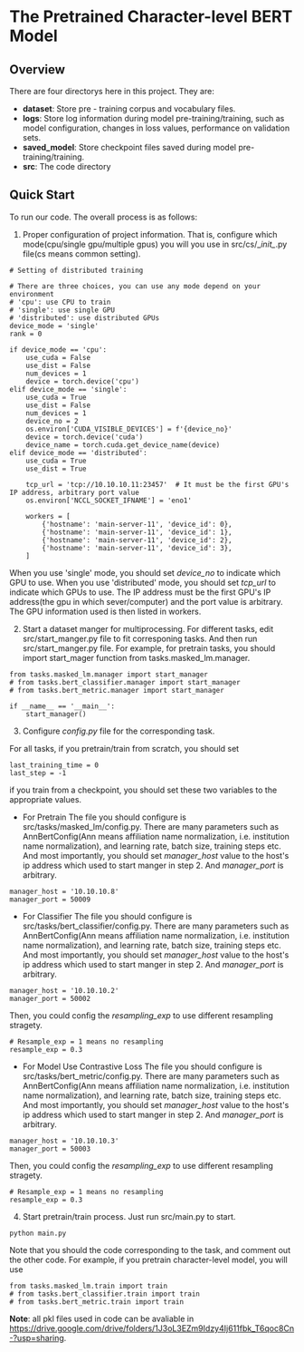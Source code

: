 # The Pretrained Character-level BERT Model

## Overview

There are four directorys here in this project. They are:

+ **dataset**: Store pre - training corpus and vocabulary files.
+ **logs**: Store log information during model pre-training/training, such as model configuration, changes in loss values, performance on validation sets.
+ **saved_model**: Store checkpoint files saved during model pre-training/training.
+ **src**: The code directory




## Quick Start
To run our code. The overall process is as follows:
1. Proper configuration of project information. That is, configure which mode(cpu/single gpu/multiple gpus) you will you use in src/cs/\__init\__.py file(cs means common setting). 
```
# Setting of distributed training

# There are three choices, you can use any mode depend on your environment
# 'cpu': use CPU to train
# 'single': use single GPU
# 'distributed': use distributed GPUs
device_mode = 'single'
rank = 0

if device_mode == 'cpu':
    use_cuda = False
    use_dist = False
    num_devices = 1
    device = torch.device('cpu')
elif device_mode == 'single':
    use_cuda = True
    use_dist = False
    num_devices = 1
    device_no = 2  
    os.environ['CUDA_VISIBLE_DEVICES'] = f'{device_no}'
    device = torch.device('cuda')
    device_name = torch.cuda.get_device_name(device)
elif device_mode == 'distributed':
    use_cuda = True
    use_dist = True

    tcp_url = 'tcp://10.10.10.11:23457'  # It must be the first GPU's IP address, arbitrary port value
    os.environ['NCCL_SOCKET_IFNAME'] = 'eno1'  

    workers = [
        {'hostname': 'main-server-11', 'device_id': 0},
        {'hostname': 'main-server-11', 'device_id': 1},
        {'hostname': 'main-server-11', 'device_id': 2},
        {'hostname': 'main-server-11', 'device_id': 3},
    ]
```
When you use 'single' mode, you should set *device_no* to indicate which GPU to use.
When you use 'distributed' mode, you should set *tcp_url* to indicate which GPUs to use. The IP address must be the first GPU's IP address(the gpu in which sever/computer) and the port value is arbitrary. The GPU information used is then listed in workers.

2. Start a dataset manger for multiprocessing. For different tasks, edit src/start_manger.py file to fit corresponing tasks. And then run src/start_manger.py file. 
For example, for pretrain tasks, you should import start_mager function from tasks.masked_lm.manager.
```
from tasks.masked_lm.manager import start_manager
# from tasks.bert_classifier.manager import start_manager
# from tasks.bert_metric.manager import start_manager

if __name__ == '__main__':
    start_manager()
```

3. Configure *config.py* file for the corresponding task.

For all tasks, if you pretrain/train from scratch, you should set
```
last_training_time = 0
last_step = -1
```
if you train from a checkpoint, you should set these two variables to the appropriate values.


+ For Pretrain
The file you should configure is src/tasks/masked_lm/config.py. There are many parameters such as AnnBertConfig(Ann means affiliation name normalization, i.e. institution name normalization), and learning rate, batch size, training steps etc. And most importantly, you should set *manager_host* value to the host's ip address which used to start manger in step 2. And *manager_port* is arbitrary. 

```
manager_host = '10.10.10.8'
manager_port = 50009
```

+ For Classifier
The file you should configure is src/tasks/bert_classifier/config.py. There are many parameters such as AnnBertConfig(Ann means affiliation name normalization, i.e. institution name normalization), and learning rate, batch size, training steps etc. And most importantly, you should set *manager_host* value to the host's ip address which used to start manger in step 2. And *manager_port* is arbitrary. 

```
manager_host = '10.10.10.2'
manager_port = 50002
```
Then, you could config the *resampling_exp* to use different resampling stragety. 
```
# Resample_exp = 1 means no resampling
resample_exp = 0.3
```

+ For Model Use Contrastive Loss
The file you should configure is src/tasks/bert_metric/config.py. There are many parameters such as AnnBertConfig(Ann means affiliation name normalization, i.e. institution name normalization), and learning rate, batch size, training steps etc. And most importantly, you should set *manager_host* value to the host's ip address which used to start manger in step 2. And *manager_port* is arbitrary. 

```
manager_host = '10.10.10.3'
manager_port = 50003
```
Then, you could config the *resampling_exp* to use different resampling stragety. 
```
# Resample_exp = 1 means no resampling
resample_exp = 0.3
```

4. Start pretrain/train process.
Just run src/main.py to start.
```
python main.py
```
Note that you should the code corresponding to the task, and comment out the other code. For example, if you pretrain character-level model, you will use
```
from tasks.masked_lm.train import train
# from tasks.bert_classifier.train import train
# from tasks.bert_metric.train import train
```

**Note**: all pkl files used in code can be avaliable in https://drive.google.com/drive/folders/1J3oL3EZm9Idzy4Ij611fbk_T6qoc8Cn-?usp=sharing.
